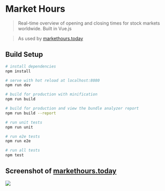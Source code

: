 # Market Hours

> Real-time overview of opening and closing times for stock markets worldwide. Built in Vue.js

> As used by <a href="https://markethours.today">markethours.today</a>

## Build Setup

``` bash
# install dependencies
npm install

# serve with hot reload at localhost:8080
npm run dev

# build for production with minification
npm run build

# build for production and view the bundle analyzer report
npm run build --report

# run unit tests
npm run unit

# run e2e tests
npm run e2e

# run all tests
npm test
```

## Screenshot of <a href="https://markethours.today">markethours.today</a>
<img src="https://raw.githubusercontent.com/tk512/market-hours/master/static/markethours-screenshot.png">
